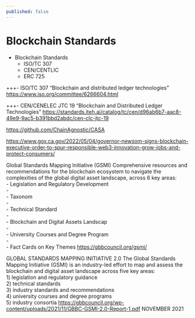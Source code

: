 ```yaml
---
published: false
---
```


# Blockchain Standards

  - Blockchain Standards
    - ISO/TC 307
    - CEN/CENTLIC
    - ERC 725

+++- ISO/TC 307 “Blockchain and distributed ledger technologies”	https://www.iso.org/committee/6266604.html

+++- CEN/CENELEC JTC 19 “Blockchain and Distributed Ledger Technologies”	https://standards.iteh.ai/catalog/tc/cen/d96ab6b7-aac8-49e9-9ac5-b391bbd2abdc/cen-clc-jtc-19


https://github.com/ChainAgnostic/CASA

https://www.gov.ca.gov/2022/05/04/governor-newsom-signs-blockchain-executive-order-to-spur-responsible-web3-innovation-grow-jobs-and-protect-consumers/

Global Standards Mapping Initiative (GSMI)	Comprehensive resources and recommendations for the blockchain ecosystem to navigate the complexities of the global digital asset landscape, across 6 key areas:<br>- Legislation and Regulatory Development<br>- <br>- Taxonom<br>- <br>- Technical Standard<br>- <br>- Blockchain and Digital Assets Landscap<br>- <br>- University Courses and Degree Program<br>- <br>- Fact Cards on Key Themes	https://gbbcouncil.org/gsmi/

GLOBAL STANDARDS MAPPING INITIATIVE 2.0	The Global Standards Mapping Initiative (GSMI) is an industry-led effort to map and assess the blockchain and digital asset landscape across five key areas:<br>1) legislation and regulatory guidance<br>2) technical standards<br>3) industry standards and recommendations<br>4) university courses and degree programs<br>5) industry consortia	https://gbbcouncil.org/wp-content/uploads/2021/11/GBBC-GSMI-2.0-Report-1.pdf	NOVEMBER 2021
